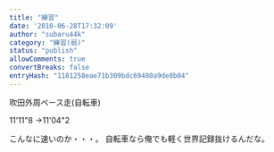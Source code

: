 ```yaml
---
title: "練習"
date: '2010-06-28T17:32:09'
author: "subaru44k"
category: "練習(弱)"
status: "publish"
allowComments: true
convertBreaks: false
entryHash: "1181258eae71b309bdc69480a9de8b04"
---
```

吹田外周ペース走(自転車)

11'11"8
→11'04"2

こんなに速いのか・・・。
自転車なら俺でも軽く世界記録抜けるんだな。
